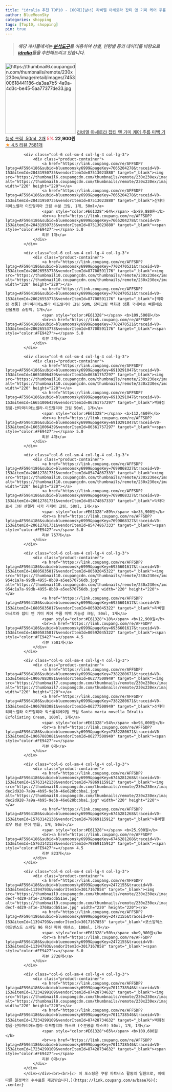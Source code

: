 ```yaml
---
title: "idralia 추천 TOP10 - [60대][남녀] 라비엘 아세로라 잡티 앤 기미 케어 주름 미백 기능성 크림, 50ml, 2개"
author: BlueMoonSky
categories: shopping
tags: [Top10, shopping]
pin: true
---
```


> ##### 해당 게시물에서는 [**분석도구**](https://itemscout.io/)를 이용하여 **성별**, **연령별** 등의 데이터를 바탕으로 [**idralia**](https://link.coupang.com/a/baae76)들을 추천해드리고 있습니다.
<div class="container"><div class="row">
            <div class="col-6 col-sm-4 col-lg-4 col-lg-3">
                <div class="product-container">
                    <a href="https://link.coupang.com/re/AFFSDP?lptag=AF5964186&subid=bluemoonsky6999&pageKey=6936601617&traceid=V0-153&itemId=14635073116&vendorItemId=85322321646" target="_blank"><img src="https://thumbnail6.coupangcdn.com/thumbnails/remote/230x230ex/image/retail/images/745300618441186-da3aa7b5-4a9a-4d3c-be45-5aa77377de33.jpg" alt="https://thumbnail6.coupangcdn.com/thumbnails/remote/230x230ex/image/retail/images/745300618441186-da3aa7b5-4a9a-4d3c-be45-5aa77377de33.jpg" width="220" height="220"></a>
                    <a href="https://link.coupang.com/re/AFFSDP?lptag=AF5964186&subid=bluemoonsky6999&pageKey=6936601617&traceid=V0-153&itemId=14635073116&vendorItemId=85322321646" target="_blank">라비엘 아세로라 잡티 앤 기미 케어 주름 미백 기능성 크림, 50ml, 2개</a>
                    <span style="color:#E61328">5%</span> <b>22,900원</b>
                    <br><a href="https://link.coupang.com/re/AFFSDP?lptag=AF5964186&subid=bluemoonsky6999&pageKey=6936601617&traceid=V0-153&itemId=14635073116&vendorItemId=85322321646" target="_blank"><span style="color:#FE9427">★</span> 4.5
                    리뷰 7581개</a>
                </div>
            </div>
            
            <div class="col-6 col-sm-4 col-lg-4 col-lg-3">
                <div class="product-container">
                    <a href="https://link.coupang.com/re/AFFSDP?lptag=AF5964186&subid=bluemoonsky6999&pageKey=7665204278&traceid=V0-153&itemId=20431950735&vendorItemId=87513023880" target="_blank"><img src="https://thumbnail6.coupangcdn.com/thumbnails/remote/230x230ex/image/vendor_inventory/5d78/ac5c613969d1235b4508b783be3eb9b59cac3f53a43c9aaa8c067929f64a.JPG" alt="https://thumbnail6.coupangcdn.com/thumbnails/remote/230x230ex/image/vendor_inventory/5d78/ac5c613969d1235b4508b783be3eb9b59cac3f53a43c9aaa8c067929f64a.JPG" width="220" height="220"></a>
                    <a href="https://link.coupang.com/re/AFFSDP?lptag=AF5964186&subid=bluemoonsky6999&pageKey=7665204278&traceid=V0-153&itemId=20431950735&vendorItemId=87513023880" target="_blank">산타마리아노벨라 이드랄리아 크림 수분 크림, 1개, 50ml</a>
                    <span style="color:#E61328">64%</span> <b>89,880원</b>
                    <br><a href="https://link.coupang.com/re/AFFSDP?lptag=AF5964186&subid=bluemoonsky6999&pageKey=7665204278&traceid=V0-153&itemId=20431950735&vendorItemId=87513023880" target="_blank"><span style="color:#FE9427">★</span> 5.0
                    리뷰 1개</a>
                </div>
            </div>
            
            <div class="col-6 col-sm-4 col-lg-4 col-lg-3">
                <div class="product-container">
                    <a href="https://link.coupang.com/re/AFFSDP?lptag=AF5964186&subid=bluemoonsky6999&pageKey=7702470521&traceid=V0-153&itemId=20626553778&vendorItemId=87700591176" target="_blank"><img src="https://thumbnail10.coupangcdn.com/thumbnails/remote/230x230ex/image/vendor_inventory/b765/a45cfb0e2a3980af96f128c3e937a86d2e33182dc65d7f1052d9ac09ccf7.jpg" alt="https://thumbnail10.coupangcdn.com/thumbnails/remote/230x230ex/image/vendor_inventory/b765/a45cfb0e2a3980af96f128c3e937a86d2e33182dc65d7f1052d9ac09ccf7.jpg" width="220" height="220"></a>
                    <a href="https://link.coupang.com/re/AFFSDP?lptag=AF5964186&subid=bluemoonsky6999&pageKey=7702470521&traceid=V0-153&itemId=20626553778&vendorItemId=87700591176" target="_blank">[백화점 정품] 산타마리아노벨라 이드랄리아 크림 50ML 장미크림 백화점 정품 국내배송 빠른배송 선물포장 쇼핑백, 1개</a>
                    <span style="color:#E61328"></span> <b>109,500원</b>
                    <br><a href="https://link.coupang.com/re/AFFSDP?lptag=AF5964186&subid=bluemoonsky6999&pageKey=7702470521&traceid=V0-153&itemId=20626553778&vendorItemId=87700591176" target="_blank"><span style="color:#FE9427">★</span> 5.0
                    리뷰 2개</a>
                </div>
            </div>
            
            <div class="col-6 col-sm-4 col-lg-4 col-lg-3">
                <div class="product-container">
                    <a href="https://link.coupang.com/re/AFFSDP?lptag=AF5964186&subid=bluemoonsky6999&pageKey=6910291047&traceid=V0-153&itemId=16651006439&vendorItemId=86361757297" target="_blank"><img src="https://thumbnail10.coupangcdn.com/thumbnails/remote/230x230ex/image/vendor_inventory/b7c7/cbe02d8fd2e705a81c2d4f54c1ac275cb2e4e4e818d7915e11e86358c0e0.jpeg" alt="https://thumbnail10.coupangcdn.com/thumbnails/remote/230x230ex/image/vendor_inventory/b7c7/cbe02d8fd2e705a81c2d4f54c1ac275cb2e4e4e818d7915e11e86358c0e0.jpeg" width="220" height="220"></a>
                    <a href="https://link.coupang.com/re/AFFSDP?lptag=AF5964186&subid=bluemoonsky6999&pageKey=6910291047&traceid=V0-153&itemId=16651006439&vendorItemId=86361757297" target="_blank">백화점정품-산타마리아노벨라-이드랄리아 크림 50ml, 1개</a>
                    <span style="color:#E61328"></span> <b>112,460원</b>
                    <br><a href="https://link.coupang.com/re/AFFSDP?lptag=AF5964186&subid=bluemoonsky6999&pageKey=6910291047&traceid=V0-153&itemId=16651006439&vendorItemId=86361757297" target="_blank"><span style="color:#FE9427">★</span> 5.0
                    리뷰 4개</a>
                </div>
            </div>
            
            <div class="col-6 col-sm-4 col-lg-4 col-lg-3">
                <div class="product-container">
                    <a href="https://link.coupang.com/re/AFFSDP?lptag=AF5964186&subid=bluemoonsky6999&pageKey=7699868327&traceid=V0-153&itemId=20612781731&vendorItemId=85474867333" target="_blank"><img src="https://thumbnail10.coupangcdn.com/thumbnails/remote/230x230ex/image/vendor_inventory/7ad8/503c24b92f44dfcf299f26b12cc91fefad8412f9bb47bf97d054cad513f0.jpg" alt="https://thumbnail10.coupangcdn.com/thumbnails/remote/230x230ex/image/vendor_inventory/7ad8/503c24b92f44dfcf299f26b12cc91fefad8412f9bb47bf97d054cad513f0.jpg" width="220" height="220"></a>
                    <a href="https://link.coupang.com/re/AFFSDP?lptag=AF5964186&subid=bluemoonsky6999&pageKey=7699868327&traceid=V0-153&itemId=20612781731&vendorItemId=85474867333" target="_blank">닥터마르시 그린 센텔라 시카 리페어 크림, 50ml, 1개</a>
                    <span style="color:#E61328">89%</span> <b>35,900원</b>
                    <br><a href="https://link.coupang.com/re/AFFSDP?lptag=AF5964186&subid=bluemoonsky6999&pageKey=7699868327&traceid=V0-153&itemId=20612781731&vendorItemId=85474867333" target="_blank"><span style="color:#FE9427">★</span> 5.0
                    리뷰 757개</a>
                </div>
            </div>
            
            <div class="col-6 col-sm-4 col-lg-4 col-lg-3">
                <div class="product-container">
                    <a href="https://link.coupang.com/re/AFFSDP?lptag=AF5964186&subid=bluemoonsky6999&pageKey=6936601617&traceid=V0-153&itemId=16805835817&vendorItemId=80592045322" target="_blank"><img src="https://thumbnail10.coupangcdn.com/thumbnails/remote/230x230ex/image/retail/images/3844193035309020-954c1a7a-99db-4955-8b39-a5ee570756db.jpg" alt="https://thumbnail10.coupangcdn.com/thumbnails/remote/230x230ex/image/retail/images/3844193035309020-954c1a7a-99db-4955-8b39-a5ee570756db.jpg" width="220" height="220"></a>
                    <a href="https://link.coupang.com/re/AFFSDP?lptag=AF5964186&subid=bluemoonsky6999&pageKey=6936601617&traceid=V0-153&itemId=16805835817&vendorItemId=80592045322" target="_blank">라비엘 아세로라 잡티 앤 기미 케어 주름 미백 기능성 크림, 50ml, 1개</a>
                    <span style="color:#E61328">18%</span> <b>12,900원</b>
                    <br><a href="https://link.coupang.com/re/AFFSDP?lptag=AF5964186&subid=bluemoonsky6999&pageKey=6936601617&traceid=V0-153&itemId=16805835817&vendorItemId=80592045322" target="_blank"><span style="color:#FE9427">★</span> 4.5
                    리뷰 7581개</a>
                </div>
            </div>
            
            <div class="col-6 col-sm-4 col-lg-4 col-lg-3">
                <div class="product-container">
                    <a href="https://link.coupang.com/re/AFFSDP?lptag=AF5964186&subid=bluemoonsky6999&pageKey=7382280671&traceid=V0-153&itemId=19067883081&vendorItemId=86277500949" target="_blank"><img src="https://thumbnail7.coupangcdn.com/thumbnails/remote/230x230ex/image/vendor_inventory/a86b/876021dcfba9a9439c2f321a8283b406f783ac5b8b86206d210e8ef0d4ec.png" alt="https://thumbnail7.coupangcdn.com/thumbnails/remote/230x230ex/image/vendor_inventory/a86b/876021dcfba9a9439c2f321a8283b406f783ac5b8b86206d210e8ef0d4ec.png" width="220" height="220"></a>
                    <a href="https://link.coupang.com/re/AFFSDP?lptag=AF5964186&subid=bluemoonsky6999&pageKey=7382280671&traceid=V0-153&itemId=19067883081&vendorItemId=86277500949" target="_blank">산타마리아노벨라 이드랄리아 익스폴리에이팅 크림 Santa maria novella Idralia Exfoliating Cream, 100ml, 1개</a>
                    <span style="color:#E61328">54%</span> <b>93,000원</b>
                    <br><a href="https://link.coupang.com/re/AFFSDP?lptag=AF5964186&subid=bluemoonsky6999&pageKey=7382280671&traceid=V0-153&itemId=19067883081&vendorItemId=86277500949" target="_blank"><span style="color:#FE9427">★</span> 
                    리뷰 0개</a>
                </div>
            </div>
            
            <div class="col-6 col-sm-4 col-lg-4 col-lg-3">
                <div class="product-container">
                    <a href="https://link.coupang.com/re/AFFSDP?lptag=AF5964186&subid=bluemoonsky6999&pageKey=6746281268&traceid=V0-153&itemId=15763142138&vendorItemId=79869115912" target="_blank"><img src="https://thumbnail8.coupangcdn.com/thumbnails/remote/230x230ex/image/retail/images/219087438251156-dec2d928-7a9a-4b95-9e5b-46e628bcbba1.jpg" alt="https://thumbnail8.coupangcdn.com/thumbnails/remote/230x230ex/image/retail/images/219087438251156-dec2d928-7a9a-4b95-9e5b-46e628bcbba1.jpg" width="220" height="220"></a>
                    <a href="https://link.coupang.com/re/AFFSDP?lptag=AF5964186&subid=bluemoonsky6999&pageKey=6746281268&traceid=V0-153&itemId=15763142138&vendorItemId=79869115912" target="_blank">퓨어멜로우 탱글 연어 앰플, 1개, 50ml</a>
                    <span style="color:#E61328"></span> <b>25,900원</b>
                    <br><a href="https://link.coupang.com/re/AFFSDP?lptag=AF5964186&subid=bluemoonsky6999&pageKey=6746281268&traceid=V0-153&itemId=15763142138&vendorItemId=79869115912" target="_blank"><span style="color:#FE9427">★</span> 4.5
                    리뷰 823개</a>
                </div>
            </div>
            
            <div class="col-6 col-sm-4 col-lg-4 col-lg-3">
                <div class="product-container">
                    <a href="https://link.coupang.com/re/AFFSDP?lptag=AF5964186&subid=bluemoonsky6999&pageKey=2472155&traceid=V0-153&itemId=11394793&vendorItemId=3017167858" target="_blank"><img src="https://thumbnail9.coupangcdn.com/thumbnails/remote/230x230ex/image/product/image/vendoritem/2019/03/25/3017167858/49af6a3d-decf-4d29-af1e-3768acdb51ae.jpg" alt="https://thumbnail9.coupangcdn.com/thumbnails/remote/230x230ex/image/product/image/vendoritem/2019/03/25/3017167858/49af6a3d-decf-4d29-af1e-3768acdb51ae.jpg" width="220" height="220"></a>
                    <a href="https://link.coupang.com/re/AFFSDP?lptag=AF5964186&subid=bluemoonsky6999&pageKey=2472155&traceid=V0-153&itemId=11394793&vendorItemId=3017167858" target="_blank">코스알엑스 어드벤스드 스네일 96 뮤신 파워 에센스, 100ml, 1개</a>
                    <span style="color:#E61328">50%</span> <b>9,900원</b>
                    <br><a href="https://link.coupang.com/re/AFFSDP?lptag=AF5964186&subid=bluemoonsky6999&pageKey=2472155&traceid=V0-153&itemId=11394793&vendorItemId=3017167858" target="_blank"><span style="color:#FE9427">★</span> 5.0
                    리뷰 2728개</a>
                </div>
            </div>
            
            <div class="col-6 col-sm-4 col-lg-4 col-lg-3">
                <div class="product-container">
                    <a href="https://link.coupang.com/re/AFFSDP?lptag=AF5964186&subid=bluemoonsky6999&pageKey=7011738546&traceid=V0-153&itemId=17234299109&vendorItemId=87428734632" target="_blank"><img src="https://thumbnail8.coupangcdn.com/thumbnails/remote/230x230ex/image/vendor_inventory/04b0/d36fc0b0d6ed3ea43b16f773426c55208f0723cb51bd643d81fd025abedc.jpg" alt="https://thumbnail8.coupangcdn.com/thumbnails/remote/230x230ex/image/vendor_inventory/04b0/d36fc0b0d6ed3ea43b16f773426c55208f0723cb51bd643d81fd025abedc.jpg" width="220" height="220"></a>
                    <a href="https://link.coupang.com/re/AFFSDP?lptag=AF5964186&subid=bluemoonsky6999&pageKey=7011738546&traceid=V0-153&itemId=17234299109&vendorItemId=87428734632" target="_blank">백화점정품-산타마리아노벨라-이드랄리아 마스크 (수분공급 마스크) 50ml, 1개, 1개</a>
                    <span style="color:#E61328">65%</span> <b>109,600원</b>
                    <br><a href="https://link.coupang.com/re/AFFSDP?lptag=AF5964186&subid=bluemoonsky6999&pageKey=7011738546&traceid=V0-153&itemId=17234299109&vendorItemId=87428734632" target="_blank"><span style="color:#FE9427">★</span> 
                    리뷰 0개</a>
                </div>
            </div>
            </div></div><br><br>[👉 이 포스팅은 쿠팡 파트너스 활동의 일환으로, 이에 따른 일정액의 수수료를 제공받습니다.](https://link.coupang.com/a/baae76){: .center}